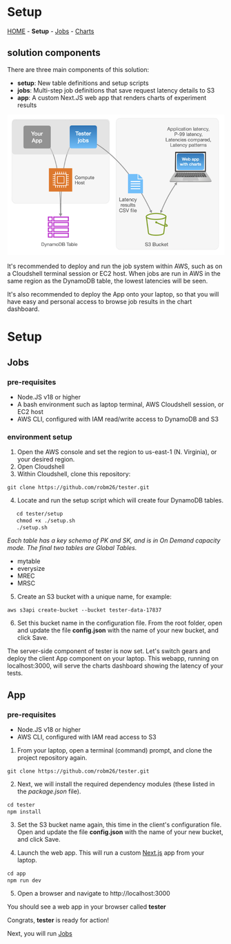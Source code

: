 # Setup

[HOME](../README.md) - **Setup** - [Jobs](../jobs/README.md) - [Charts](../app/README.md)


## solution components
There are three main components of this solution:
 * **setup**: New table definitions and setup scripts
 * **jobs**: Multi-step job definitions that save request latency details to S3
 * **app**: A custom Next.JS web app that renders charts of experiment results

![spash-image_002](/public/tester_s02.png)

It's recommended to deploy and run the job system within AWS, such as on a Cloudshell terminal session or EC2 host. When jobs are run in AWS in the same region as the DynamoDB table, the lowest latencies will be seen.

It's also recommended to deploy the App onto your laptop, so that you will have easy and personal access to browse job results in the chart dashboard. 

# Setup

## Jobs

### pre-requisites

* Node.JS v18 or higher
* A bash environment such as laptop terminal, AWS Cloudshell session, or EC2 host
* AWS CLI, configured with IAM read/write access to DynamoDB and S3


### environment setup
1. Open the AWS console and set the region to us-east-1 (N. Virginia), or your desired region.
2. Open Cloudshell
3. Within Cloudshell, clone this repository:

 ```
 git clone https://github.com/robm26/tester.git
 ```

4. Locate and run the setup script which will create four DynamoDB tables.
```
   cd tester/setup
   chmod +x ./setup.sh
   ./setup.sh
```

   *Each table has a key schema of PK and SK, and is in On Demand capacity mode. The final two tables are Global Tables.*

   * mytable
   * everysize
   * MREC
   * MRSC

5. Create an S3 bucket with a unique name, for example:
```
aws s3api create-bucket --bucket tester-data-17837
```

6. Set this bucket name in the configuration file. From the root folder, open and update the file **config.json** with the name of your new bucket, and click Save.

The server-side component of tester is now set. Let's switch gears and deploy the client App component on your laptop. This webapp, running on localhost:3000, will serve the charts dashboard showing the latency of your tests.

## App
### pre-requisites

* Node.JS v18 or higher
* AWS CLI, configured with IAM read access to S3


1. From your laptop, open a terminal (command) prompt, and clone the project repository again. 

 ```
 git clone https://github.com/robm26/tester.git
 ```
   
2.  Next, we will install the required dependency modules (these listed in the *package.json* file).
```
cd tester
npm install
```

3. Set the S3 bucket name again, this time in the client's configuration file. Open and update the file **config.json** with the name of your new bucket, and click Save.
   
4. Launch the web app. This will run a custom [Next.js](https://nextjs.org/) app from your laptop. 
```
cd app
npm run dev
```

5. Open a browser and navigate to http://localhost:3000

You should see a web app in your browser called **tester**


Congrats, **tester** is ready for action! 

Next, you will run [Jobs](../jobs/README.md)
